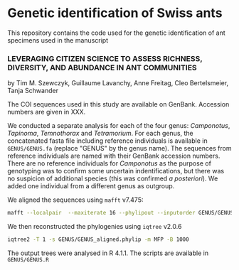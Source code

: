 # Genetic identification of Swiss ants

This repository contains the code used for the genetic identification of ant specimens used in the manuscript

### LEVERAGING CITIZEN SCIENCE TO ASSESS RICHNESS, DIVERSITY, AND ABUNDANCE IN ANT COMMUNITIES
by Tim M. Szewczyk, Guillaume Lavanchy, Anne Freitag, Cleo Bertelsmeier, Tanja Schwander

The COI sequences used in this study are available on GenBank. Accession numbers are given in XXX.

We conducted a separate analysis for each of the four genus: *Camponotus*, *Tapinoma*, *Temnothorax* and *Tetramorium*.
For each genus, the concatenated fasta file including reference individuals is available in `GENUS/GENUS.fa` (replace "GENUS" by the genus name). The sequences from reference individuals are named with their GenBank accession numbers. There are no reference individuals for *Camponotus* as the purpose of genotyping was to confirm some uncertain indentifications, but there was no suspicion of additional species (this was confirmed *a posteriori*). We added one individual from a different genus as outgroup.

We aligned the sequences using `mafft` v7.475:
```bash
mafft --localpair  --maxiterate 16 --phylipout --inputorder GENUS/GENUS.fa > GENUS/GENUS_aligned.phylip
```

We then reconstructed the phylogenies using `iqtree` v2.0.6

```bash
iqtree2 -T 1 -s GENUS/GENUS_aligned.phylip -m MFP -B 1000
```

The output trees were analysed in R 4.1.1. The scripts are available in `GENUS/GENUS.R`
